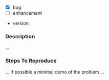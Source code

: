 * [x] bug
* [ ] enhancement
* version: <!-- exact release version. PHP version, OS, web server if relevant -->

### Description
...

### Steps To Reproduce
... If possible a minimal demo of the problem ...

<!--
Remember, an issue is not the place to ask questions. We will be happy to help you on forum https://forum.nette.org or chat with us on Gitter https://gitter.im/nette/nette

A good bug report shouldn't leave others needing to chase you up for more information. Please try to be as detailed as possible in your report.

Feature requests are welcome. Explain your intentions. It's up to you to make a strong case to convince the project's developers of the merits of this feature.
-->
